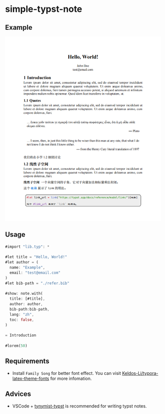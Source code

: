 # simple-typst-note

## Example
![](./assets/example.png)

## Usage 

```rust
#import "lib.typ": *

#let title = "Hello, World!"
#let author = (
  name: "Example",
  email: "test@email.com"
)
#let bib-path = "./refer.bib"

#show: note.with(
  title: [#title],
  author: author,
  bib-path:bib-path,
  lang: "zh", 
  toc: false,
)

= Introduction

#lorem(50)

```

## Requirements

- Install `Family Song` for better font effect. You can visit [Keldos-Li/typora-latex-theme-fonts](https://github.com/Keldos-Li/typora-latex-theme-fonts/tree/main) for more infomation. 

## Advices

- VSCode + [tynymist-typst](https://marketplace.visualstudio.com/items?itemName=myriad-dreamin.tinymist) is recommended for writing typst notes.